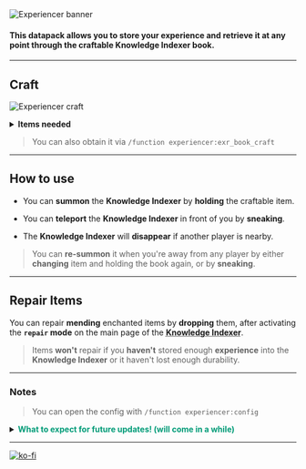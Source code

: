 <img src="https://github.com/El-Kavio/Experiencer/assets/140896938/514ed70f-37dc-4a4f-b62f-604b00224f92" alt="Experiencer banner">

#### This datapack allows you to **store** your **experience** and **retrieve** it at any point through the craftable **Knowledge Indexer** book.

---

## Craft
<img src="https://github.com/El-Kavio/Experiencer/assets/140896938/06886851-e04c-449f-983b-754ff9268c1f" alt="Experiencer craft"><br>

<details><summary><b>Items needed</b></summary>

  - 2 Ender Chests
  - 2 Anvils
  - 2 Bottles o' Enchanting
  - 1 Soul Lantern
  - 1 Enchanted Book _(any)_
  - 1 Lime Shulker Box
</details>

> You can also obtain it via `/function experiencer:exr_book_craft`

---

## How to use

- You can **summon** the **Knowledge Indexer** by **holding** the craftable item.

- You can **teleport** the **Knowledge Indexer** in front of you by **sneaking**.

- The **Knowledge Indexer** will **disappear** if another player is nearby.
> You can **re-summon** it when you're away from any player by either **changing** item and holding the book again, or by **sneaking**.

---

## Repair Items

You can repair **mending** enchanted items by **dropping** them, after activating the **`repair` mode** on the main page of the <abbr title="The Interface produced by the craftable item.">**Knowledge Indexer**</abbr>.
> Items **won't** repair if you **haven't** stored enough **experience** into the **Knowledge Indexer** or it haven't lost enough durability.

---


### Notes

> You can open the config with `/function experiencer:config`

<details><summary><b><font color="#009B77">What to expect for future updates! (will come in a while)</b></font></summary>
<font color="#529082">

* Adding Lore and Trophies
* Adding more sound effects...
</font>
</details>

---

[![ko-fi](https://ko-fi.com/img/githubbutton_sm.svg)](https://ko-fi.com/kavio)

